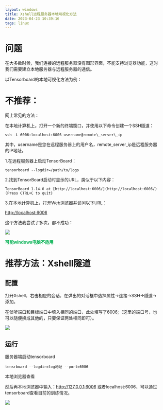 ```yaml
---
layout: windows
title: Xshell远程服务器本地可视化方法
date: 2023-04-23 10:39:16
tags: linux
---
```




# 问题

在大多数时候，我们连接的远程服务器没有图形界面，不能支持浏览器功能，这时我们需要建立本地服务器与远程服务器的通信。

以Tensorboard的本地可视化方法为例：



# 不推荐：

网上常见的方法：

在本地计算机上，打开一个新的终端窗口，并使用以下命令创建一个SSH隧道：

```linux
ssh -L 6006:localhost:6006 username@remote\_server\_ip
```

其中，username是您在远程服务器上的用户名，remote\_server\_ip是远程服务器的IP地址。

1.在远程服务器上启动TensorBoard：

```linux
tensorboard --logdir=/path/to/logs
```

2.找到TensorBoard启动时显示的URL，类似于以下内容：

```linux
TensorBoard 1.14.0 at [http://localhost:6006/](http://localhost:6006/) (Press CTRL+C to quit)
```

3.在本地计算机上，打开Web浏览器并访问以下URL：

[http://localhost:6006](http://localhost:6006)



这个方法我尝试了多次，都不成功：

![](image_1.44605818.png)

<strong style="color:#00b050;">可能windows电脑不适用</strong>



# 推荐方法：Xshell隧道

## 配置

打开Xshell，右击相应的会话，在弹出的对话框中选择属性->连接->SSH->隧道->添加。

在侦听端口和目标端口中填入相同的端口，此处填写了6006;（这里的端口号，也可以随便换成其他的，只要保证两处相同即可）。

![](image_2.73d50b2e.png)

## 运行

服务器端启动tensorboard

```linux
tensrboard --logdir=log地址 --port=6006
```

本地浏览器查看

然后再本地浏览器中输入：http://127.0.0.1:6006 或者localhost:6006，可以通过tensorboard查看目前的训练情况。

![](image_3.5e37b6bd.png)

